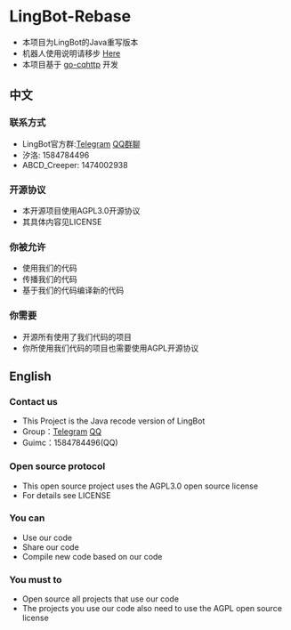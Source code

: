 # LingBot-Rebase
* 本项目为LingBot的Java重写版本
* 机器人使用说明请移步 [Here](https://lingbot.guimc.ltd)
* 本项目基于 [go-cqhttp](https://github.com/Mrs4s/go-cqhttp) 开发


## 中文
### 联系方式
* LingBot官方群:[Telegram](https://t.me/LingBotProject) [QQ群聊](https://jq.qq.com/?_wv=1027&k=YpmTkCJt)
* 汐洛: 1584784496
* ABCD_Creeper: 1474002938

### 开源协议
* 本开源项目使用AGPL3.0开源协议
* 其具体内容见LICENSE

### 你被允许
* 使用我们的代码
* 传播我们的代码
* 基于我们的代码编译新的代码

### 你需要
* 开源所有使用了我们代码的项目
* 你所使用我们代码的项目也需要使用AGPL开源协议

## English
### Contact us
* This Project is the Java recode version of LingBot
* Group：[Telegram](https://t.me/LingBotProject) [QQ](https://jq.qq.com/?_wv=1027&k=YpmTkCJt)
* Guimc：1584784496(QQ)

### Open source protocol
* This open source project uses the AGPL3.0 open source license
* For details see LICENSE

### You can
* Use our code
* Share our code
* Compile new code based on our code

### You must to
* Open source all projects that use our code
* The projects you use our code also need to use the AGPL open source license
